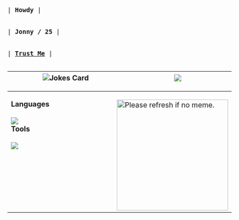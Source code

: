 <!-- prettier-ignore. extra Lanyard code if wanted: &waveColor=7289DA&waveSpotifyColor=7289DA 
<kbd><br>| <a href="https://matias.ma/nsfw/"><b>Trust Me</b></a> |<br><br></kbd>
-->

 <kbd><br>| <b>Howdy</b> |<br><br></kbd>
 &nbsp;
 <kbd><br>| <b>Jonny / 25</b> |<br><br></kbd>
 &nbsp;
 <kbd><br>| <a href="https://matias.ma/nsfw/"><b>Trust Me</b></a> |<br><br></kbd>
 
  <table>
  <thead>
   <tr>
      <th width="550px">
       <img src="https://readme-jokes.vercel.app/api?hideBorder&bgColor=%0D1117" alt="Jokes Card" align="center" />
    </th>
      <th width="550px">
       <img src="https://lanyard.kyrie25.me/api/217414221728710656?hideStatus=true&bg=0D1117&gradient=38ef7d-11998e-38ef7d&imgStyle=square" align="center" />
    </th>
    </tr> 
  </thead>
 </table>
 
<table>
  <tbody>
   <tr width="600px">
    <td width="1100px">
     <p align="left">
     <b>Languages</b>
     <img src='https://random-memer-production-b769.up.railway.app/' align="right" height="250" width="250" title="Meme" alt="Please refresh if no meme.">
     <br>
     <br>
     <img src="https://skillicons.dev/icons?i=bash,nodejs,java,lua,python,js,html,css&theme=dark&perline=9" />
     <br>
     <b>Tools</b>
     <br>
     <br>
     <img src="https://skillicons.dev/icons?i=linux,vscode,github,replit,stackoverflow,jenkins,atom,discordbots,mongodb&theme=dark&perline=9" />
   </p>
  </td>
 </tr>

</tbody>
</table>
   
